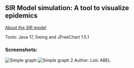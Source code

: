 ## SIR Model simulation: A tool to visualize epidemics

[About the SIR model](https://en.wikipedia.org/wiki/Compartmental_models_in_epidemiology#The_SIR_model)

Tools: Java 17, Swing and JFreeChart 1.5.1

### Screenshots:
![Simple graph](https://gameosu.s-ul.eu/XfohheuG)
![Simple graph 2](https://gameosu.s-ul.eu/2SjLx6ky)
Author: Loïc ABEL
